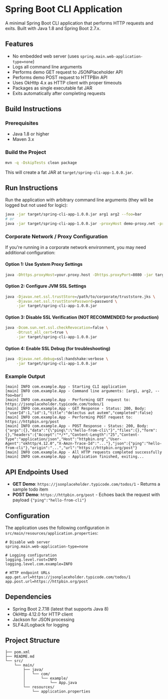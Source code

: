 # Spring Boot CLI Application

A minimal Spring Boot CLI application that performs HTTP requests and exits. Built with Java 1.8 and Spring Boot 2.7.x.

## Features

- No embedded web server (uses `spring.main.web-application-type=none`)
- Logs all command line arguments
- Performs demo GET request to JSONPlaceholder API
- Performs demo POST request to HTTPBin API
- Uses OkHttp 4.x as HTTP client with proper timeouts
- Packages as single executable fat JAR
- Exits automatically after completing requests

## Build Instructions

### Prerequisites
- Java 1.8 or higher
- Maven 3.x

### Build the Project

```bash
mvn -q -DskipTests clean package
```

This will create a fat JAR at `target/spring-cli-app-1.0.0.jar`.

## Run Instructions

Run the application with arbitrary command line arguments (they will be logged but not used for logic):

```bash
java -jar target/spring-cli-app-1.0.0.jar arg1 arg2 --foo=bar
# or 
java -jar target/spring-cli-app-1.0.0.jar -proxyHost demo-proxy.net -proxyPort 8085 -proxyUser your_username -proxyPassword your_password

```

### Corporate Network / Proxy Configuration

If you're running in a corporate network environment, you may need additional configuration:

#### Option 1: Use System Proxy Settings
```bash
java -Dhttps.proxyHost=your.proxy.host -Dhttps.proxyPort=8080 -jar target/spring-cli-app-1.0.0.jar
```

#### Option 2: Configure JVM SSL Settings
```bash
java -Djavax.net.ssl.trustStore=/path/to/corporate/truststore.jks \
     -Djavax.net.ssl.trustStorePassword=password \
     -jar target/spring-cli-app-1.0.0.jar
```

#### Option 3: Disable SSL Verification (NOT RECOMMENDED for production)
```bash
java -Dcom.sun.net.ssl.checkRevocation=false \
     -Dtrust_all_cert=true \
     -jar target/spring-cli-app-1.0.0.jar
```

#### Option 4: Enable SSL Debug (for troubleshooting)
```bash
java -Djavax.net.debug=ssl:handshake:verbose \
     -jar target/spring-cli-app-1.0.0.jar
```

### Example Output

```
[main] INFO com.example.App - Starting CLI application
[main] INFO com.example.App - Command line arguments: [arg1, arg2, --foo=bar]
[main] INFO com.example.App - Performing GET request to: https://jsonplaceholder.typicode.com/todos/1
[main] INFO com.example.App - GET Response - Status: 200, Body: {"userId":1,"id":1,"title":"delectus aut autem","completed":false}
[main] INFO com.example.App - Performing POST request to: https://httpbin.org/post
[main] INFO com.example.App - POST Response - Status: 200, Body: {"args":{},"data":"{\"ping\":\"hello-from-cli\"}","files":{},"form":{},"headers":{"Accept":"*/*","Content-Length":"25","Content-Type":"application/json","Host":"httpbin.org","User-Agent":"okhttp/4.12.0","X-Amzn-Trace-Id":"..."},"json":{"ping":"hello-from-cli"},"origin":"...","url":"https://httpbin.org/post"}
[main] INFO com.example.App - All HTTP requests completed successfully
[main] INFO com.example.App - Application finished, exiting...
```

## API Endpoints Used

- **GET Demo**: `https://jsonplaceholder.typicode.com/todos/1` - Returns a sample todo item
- **POST Demo**: `https://httpbin.org/post` - Echoes back the request with payload `{"ping":"hello-from-cli"}`

## Configuration

The application uses the following configuration in `src/main/resources/application.properties`:

```properties
# Disable web server
spring.main.web-application-type=none

# Logging configuration
logging.level.root=INFO
logging.level.com.example=INFO

# HTTP endpoint URLs
app.get.url=https://jsonplaceholder.typicode.com/todos/1
app.post.url=https://httpbin.org/post
```

## Dependencies

- Spring Boot 2.7.18 (latest that supports Java 8)
- OkHttp 4.12.0 for HTTP client
- Jackson for JSON processing
- SLF4J/Logback for logging

## Project Structure

```
├── pom.xml
├── README.md
└── src/
    └── main/
        ├── java/
        │   └── com/
        │       └── example/
        │           └── App.java
        └── resources/
            └── application.properties
```